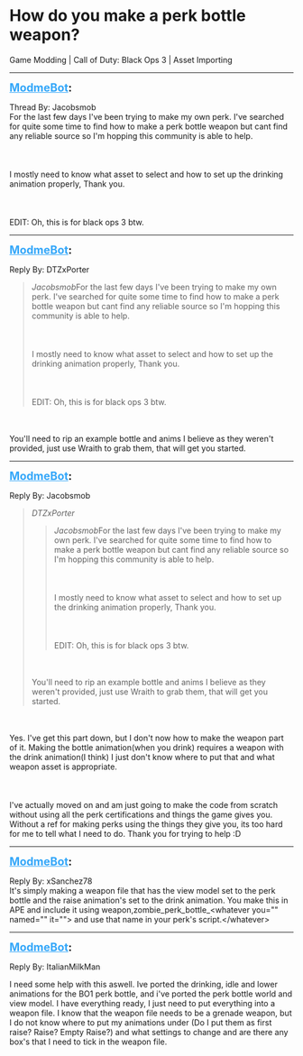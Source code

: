 # How do you make a perk bottle weapon?
Game Modding | Call of Duty: Black Ops 3 | Asset Importing

---
<strong style="font-size: 1.4em;"><span style="text-decoration: underline;text-decoration-color: #34a7f9;"><span style="color:#34a7f9;">ModmeBot</span></span>:</strong>

<p>Thread By: Jacobsmob<br />For the last few days I&#39;ve been trying to make my own perk. I&#39;ve searched for quite some time to find how to make a perk bottle weapon but cant find any reliable source so I&#39;m hopping this community is able to help.  <br /><br /><br /><br />I mostly need to know what asset to select and how to set up the drinking animation properly, Thank you.<br /><br /><br /><br />EDIT: Oh, this is for black ops 3 btw.</p>

---
<strong style="font-size: 1.4em;"><span style="text-decoration: underline;text-decoration-color: #34a7f9;"><span style="color:#34a7f9;">ModmeBot</span></span>:</strong>

<p>Reply By: DTZxPorter<br /><blockquote><em>Jacobsmob</em>For the last few days I&#39;ve been trying to make my own perk. I&#39;ve searched for quite some time to find how to make a perk bottle weapon but cant find any reliable source so I&#39;m hopping this community is able to help.  <br /><br /><br /><br />I mostly need to know what asset to select and how to set up the drinking animation properly, Thank you.<br /><br /><br /><br />EDIT: Oh, this is for black ops 3 btw.</blockquote><br /><br />You&#39;ll need to rip an example bottle and anims I believe as they weren&#39;t provided, just use Wraith to grab them, that will get you started.</p>

---
<strong style="font-size: 1.4em;"><span style="text-decoration: underline;text-decoration-color: #34a7f9;"><span style="color:#34a7f9;">ModmeBot</span></span>:</strong>

<p>Reply By: Jacobsmob<br /><blockquote><em>DTZxPorter</em><blockquote><em>Jacobsmob</em>For the last few days I&#39;ve been trying to make my own perk. I&#39;ve searched for quite some time to find how to make a perk bottle weapon but cant find any reliable source so I&#39;m hopping this community is able to help.  <br /><br /><br /><br />I mostly need to know what asset to select and how to set up the drinking animation properly, Thank you.<br /><br /><br /><br />EDIT: Oh, this is for black ops 3 btw.</blockquote><br /><br />You&#39;ll need to rip an example bottle and anims I believe as they weren&#39;t provided, just use Wraith to grab them, that will get you started.</blockquote><br /><br />Yes. I&#39;ve get this part down, but I don&#39;t now how to make the weapon part of it. Making the bottle animation(when you drink) requires a weapon with the drink animation(I think) I just don&#39;t know where to put that and what weapon asset is appropriate. <br /><br /><br /><br />I&#39;ve actually moved on and am just going to make the code from scratch without using all the perk certifications and things the game gives you. Without a ref for making perks using the things they give you, its too hard for me to tell what I need to do. Thank you for trying to help :D</p>

---
<strong style="font-size: 1.4em;"><span style="text-decoration: underline;text-decoration-color: #34a7f9;"><span style="color:#34a7f9;">ModmeBot</span></span>:</strong>

<p>Reply By: xSanchez78<br />It&#39;s simply making a weapon file that has the view model set to the perk bottle and the raise animation&#39;s set to the drink animation. You make this in APE and include it using weapon,zombie_perk_bottle_&lt;whatever you=&quot;&quot; named=&quot;&quot; it=&quot;&quot;&gt; and use that name in your perk&#39;s script.&lt;/whatever&gt;</p>

---
<strong style="font-size: 1.4em;"><span style="text-decoration: underline;text-decoration-color: #34a7f9;"><span style="color:#34a7f9;">ModmeBot</span></span>:</strong>

<p>Reply By: ItalianMilkMan<br /><p style="text-align:left;">I need some help with this aswell. Ive ported the drinking, idle and lower animations for the BO1 perk bottle, and i&#39;ve ported the perk bottle world and view model. I have everything ready, I just need to put everything into a weapon file. I know that the weapon file needs to be a grenade weapon, but I do not know where to put my animations under (Do I put them as first raise? Raise? Empty Raise?) and what settings to change and are there any box&#39;s that I need to tick in the weapon file.</p></p>
